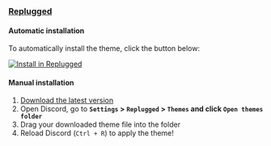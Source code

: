 ### [Replugged](https://replugged.dev)

#### Automatic installation

To automatically install the theme, click the button below:

[![Install in Replugged](https://img.shields.io/badge/-Install%20in%20Replugged-blue?style=for-the-badge&logo=none)](https://replugged.dev/install?identifier=dracula/replugged&source=github)

#### Manual installation

1. [Download the latest version](https://github.com/dracula/replugged/releases/latest/download/com.draculatheme.dracula-replugged.asar)
2. Open Discord, go to **``Settings`` > ``Replugged`` > ``Themes`` and click ``Open themes folder``**
3. Drag your downloaded theme file into the folder
4. Reload Discord (``Ctrl + R``) to apply the theme!